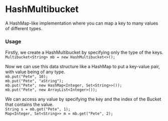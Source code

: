# HashMultibucket
A HashMap-like implementation where you can map a key to many values of different types.

### Usage
Firstly, we create a HashMultibucket by specifying only the type of the keys.  
`Multibucket<String> mb = new HashMultibucket<>();`

Now we can use this data structure like a HashMap to put a key-value pair, 
with value being of any type.   
`mb.put("Pete", 10);`  
`mb.put("Pete", "aString");`  
`mb.put("Pete", new HashMap<Integer, Set<String>>());`  
`mb.put("Pete", new ArrayList<Integer>());`  

We can access any value by specifying the key and the index of the Bucket that contains the value.  
`String s = mb.get("Pete", 1);`  
`Map<Integer, Set<String>> m = mb.get("Pete", 2);`
